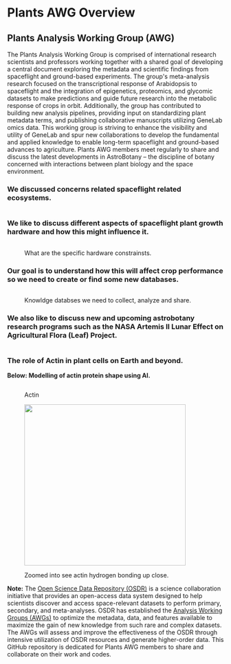 # Plants AWG Overview

## Plants Analysis Working Group (AWG)

The Plants Analysis Working Group is comprised of international research scientists and professors working together with a shared goal of developing a central document exploring the metadata and scientific findings from spaceflight and ground-based experiments. The group's meta-analysis research focused on the transcriptional response of Arabidopsis to spaceflight and the integration of epigenetics, proteomics, and glycomic datasets to make predictions and guide future research into the metabolic response of crops in orbit. Additionally, the group has contributed to building new analysis pipelines, providing input on standardizing plant metadata terms, and publishing collaborative manuscripts utilizing GeneLab omics data. This working group is striving to enhance the visibility and utility of GeneLab and spur new collaborations to develop the fundamental and applied knowledge to enable long-term spaceflight and ground-based advances to agriculture. Plants AWG members meet regularly to share and discuss the latest developments in AstroBotany – the discipline of botany concerned with interactions between plant biology and the space environment.

### We discussed concerns related spaceflight related ecosystems.&#x20;

<figure><img src="../.gitbook/assets/image (7).png" alt=""><figcaption></figcaption></figure>

### We like to discuss different aspects of spaceflight plant growth hardware and how this might influence it.&#x20;

<figure><img src="../.gitbook/assets/image (9).png" alt=""><figcaption><p>What are the specific hardware constrainsts. </p></figcaption></figure>

### Our goal is to understand how this will affect crop performance so we need to create or find some new databases.

<figure><img src="../.gitbook/assets/image (8).png" alt=""><figcaption><p>Knowldge databses we need to collect, analyze and share. </p></figcaption></figure>

### We also like to discuss new and upcoming astrobotany research programs such as the NASA Artemis II Lunar Effect on Agricultural Flora (Leaf) Project.&#x20;

<figure><img src="../.gitbook/assets/image (10).png" alt=""><figcaption></figcaption></figure>

### **The role of Actin in plant cells on Earth and beyond.**

**Below: Modelling of actin protein shape using AI.**&#x20;

<figure><img src="../.gitbook/assets/AF-Q7XZJ6-F1.png" alt=""><figcaption><p>Actin</p></figcaption></figure>

<figure><img src="../.gitbook/assets/Act_zoom_AF-Q7XZJ6-F1 (1).png" alt="" width="375"><figcaption><p>Zoomed into see actin hydrogen bonding up close.</p></figcaption></figure>

**Note:** The [Open Science Data Repository (OSDR)](https://osdr.nasa.gov/bio/) is a science collaboration initiative that provides an open-access data system designed to help scientists discover and access space-relevant datasets to perform primary, secondary, and meta-analyses. OSDR has established the [Analysis Working Groups (AWGs)](https://osdr.nasa.gov/bio/awg/about.html) to optimize the metadata, data, and features available to maximize the gain of new knowledge from such rare and complex datasets. The AWGs will assess and improve the effectiveness of the OSDR through intensive utilization of OSDR resources and generate higher-order data. This GitHub repository is dedicated for Plants AWG members to share and collaborate on their work and codes.
